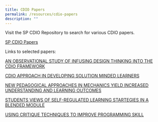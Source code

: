 ```yaml
---
title: CDIO Papers
permalink: /resources/cdio-papers
description: ""
---
```

Visit the SP CDIO Repository to search for various CDIO papers.

[SP CDIO Papers](https://drive.google.com/drive/folders/1HOoExZrbPUlExAWW-JgQdEWVAcrNjqrD?usp=sharing)


Links to selected papers:

[AN OBSERVATIONAL STUDY OF INFUSING DESIGN THINKING INTO THE CDIO FRAMEWORK](/files/AN%20OBSERVATIONAL%20STUDY%20OF%20INFUSING%20DESIGN%20THINKING%20INTO%20THE%20CDIO%20FRAMEWORK.pdf)

[CDIO APPROACH IN DEVELOPING SOLUTION MINDED LEARNERS](/files/CDIO%20APPROACH%20IN%20DEVELOPING%20SOLUTION%20MINDED%20LEARNERS.pdf)

[NEW PEDAGOGICAL APPROACHES IN MECHANICS YIELD INCREASED UNDERSTANDING AND LEARNING OUTCOMES](/files/NEW%20PEDAGOGICAL%20APPROACHES%20IN%20MECHANICS%20YIELD%20INCREASED%20UNDERSTANDING%20AND%20LEARNING%20OUTCOMES.pdf)

[STUDENTS VIEWS OF SELF-REGULATED LEARNING STARTEGIES IN A BLENDED MODULE](/files/STUDENTS%20VIEWS%20OF%20SELF-REGULATED%20LEARNING%20STARTEGIES%20IN%20A%20BLENDED%20MODULE.pdf)

[USING CRITIQUE TECHNIQUES TO IMPROVE PROGRAMMING SKILL](/files/USING%20CRITIQUE%20TECHNIQUES%20TO%20IMPROVE%20PROGRAMMING%20SKILL.pdf)